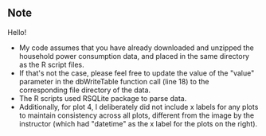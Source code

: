 ## Note

Hello!


* My code assumes that you have already downloaded and unzipped
the household power consumption data, and placed in the same directory
as the R script files. 
* If that's not the case, please feel free to update the value of 
the "value" parameter in the dbWriteTable function call (line 18) 
to the corresponding file directory of the data.
* The R scripts used RSQLite package to parse data.
* Additionally, for plot 4, I deliberately did not include x labels for any 
plots to maintain consistency across all plots, different from 
the image by the instructor (which had "datetime" as the x label
for the plots on the right).